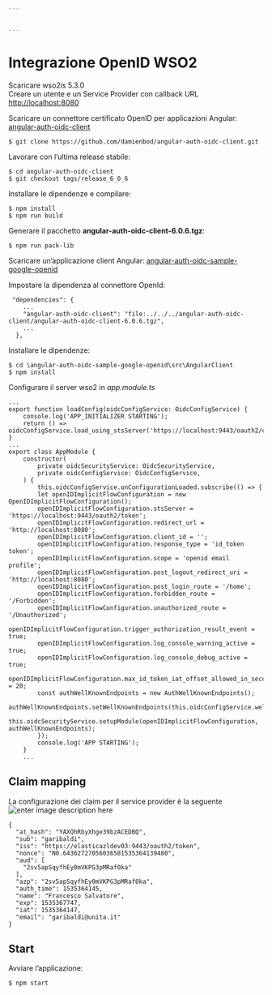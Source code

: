 ```yaml
---


---
```


<h1 id="integrazione--openid-wso2">Integrazione  OpenID WSO2</h1>
<p>Scaricare wso2is 5.3.0<br>
Creare un utente e un Service Provider con callback URL <a href="http://localhost:8080">http://localhost:8080</a></p>
<p>Scaricare un connettore certificato OpenID per applicazioni Angular:  <a href="https://github.com/damienbod/angular-auth-oidc-client">angular-auth-oidc-client</a></p>
<pre><code>$ git clone https://github.com/damienbod/angular-auth-oidc-client.git
</code></pre>
<p>Lavorare con l’ultima release stabile:</p>
<pre><code>$ cd angular-auth-oidc-client
$ git checkout tags/release_6_0_6
</code></pre>
<p>Installare le dipendenze e compilare:</p>
<pre><code>$ npm install
$ npm run build
</code></pre>
<p>Generare il pacchetto <strong>angular-auth-oidc-client-6.0.6.tgz</strong>:</p>
<pre><code>$ npm run pack-lib
</code></pre>
<p>Scaricare un’applicazione client Angular:  <a href="https://github.com/damienbod/angular-auth-oidc-sample-google-openid">angular-auth-oidc-sample-google-openid</a></p>
<p>Impostare la dipendenza al connettore OpenId:</p>
<pre class=" language-json"><code class="prism  language-json"> <span class="token string">"dependencies"</span><span class="token punctuation">:</span> <span class="token punctuation">{</span>
	<span class="token operator">...</span>
    <span class="token string">"angular-auth-oidc-client"</span><span class="token punctuation">:</span> <span class="token string">"file:../../../angular-auth-oidc-client/angular-auth-oidc-client-6.0.6.tgz"</span><span class="token punctuation">,</span>
	<span class="token operator">...</span>
  <span class="token punctuation">}</span><span class="token punctuation">,</span>
</code></pre>
<p>Installare le dipendenze:</p>
<pre><code>$ cd \angular-auth-oidc-sample-google-openid\src\AngularClient
$ npm install
</code></pre>
<p>Configurare il server wso2 in <em>app.module.ts</em></p>
<pre class=" language-ts"><code class="prism  language-ts"><span class="token operator">...</span>
<span class="token keyword">export</span> <span class="token keyword">function</span> <span class="token function">loadConfig</span><span class="token punctuation">(</span>oidcConfigService<span class="token punctuation">:</span> OidcConfigService<span class="token punctuation">)</span> <span class="token punctuation">{</span>
    console<span class="token punctuation">.</span><span class="token function">log</span><span class="token punctuation">(</span><span class="token string">'APP_INITIALIZER STARTING'</span><span class="token punctuation">)</span><span class="token punctuation">;</span>
    <span class="token keyword">return</span> <span class="token punctuation">(</span><span class="token punctuation">)</span> <span class="token operator">=&gt;</span> oidcConfigService<span class="token punctuation">.</span><span class="token function">load_using_stsServer</span><span class="token punctuation">(</span><span class="token string">'https://localhost:9443/oauth2/oidcdiscovery'</span><span class="token punctuation">)</span><span class="token punctuation">;</span>
<span class="token punctuation">}</span>
<span class="token operator">...</span>
<span class="token keyword">export</span> <span class="token keyword">class</span> <span class="token class-name">AppModule</span> <span class="token punctuation">{</span>
    <span class="token keyword">constructor</span><span class="token punctuation">(</span>
        <span class="token keyword">private</span> oidcSecurityService<span class="token punctuation">:</span> OidcSecurityService<span class="token punctuation">,</span>
        <span class="token keyword">private</span> oidcConfigService<span class="token punctuation">:</span> OidcConfigService<span class="token punctuation">,</span>
    <span class="token punctuation">)</span> <span class="token punctuation">{</span>
        <span class="token keyword">this</span><span class="token punctuation">.</span>oidcConfigService<span class="token punctuation">.</span>onConfigurationLoaded<span class="token punctuation">.</span><span class="token function">subscribe</span><span class="token punctuation">(</span><span class="token punctuation">(</span><span class="token punctuation">)</span> <span class="token operator">=&gt;</span> <span class="token punctuation">{</span>
        <span class="token keyword">let</span> openIDImplicitFlowConfiguration <span class="token operator">=</span> <span class="token keyword">new</span> <span class="token class-name">OpenIDImplicitFlowConfiguration</span><span class="token punctuation">(</span><span class="token punctuation">)</span><span class="token punctuation">;</span>
        openIDImplicitFlowConfiguration<span class="token punctuation">.</span>stsServer <span class="token operator">=</span> <span class="token string">'https://localhost:9443/oauth2/token'</span><span class="token punctuation">;</span>
        openIDImplicitFlowConfiguration<span class="token punctuation">.</span>redirect_url <span class="token operator">=</span> <span class="token string">'http://localhost:8080'</span><span class="token punctuation">;</span>
        openIDImplicitFlowConfiguration<span class="token punctuation">.</span>client_id <span class="token operator">=</span> <span class="token string">''</span><span class="token punctuation">;</span>
        openIDImplicitFlowConfiguration<span class="token punctuation">.</span>response_type <span class="token operator">=</span> <span class="token string">'id_token token'</span><span class="token punctuation">;</span>
        openIDImplicitFlowConfiguration<span class="token punctuation">.</span>scope <span class="token operator">=</span> <span class="token string">'openid email profile'</span><span class="token punctuation">;</span>
        openIDImplicitFlowConfiguration<span class="token punctuation">.</span>post_logout_redirect_uri <span class="token operator">=</span> <span class="token string">'http://localhost:8080'</span><span class="token punctuation">;</span>
        openIDImplicitFlowConfiguration<span class="token punctuation">.</span>post_login_route <span class="token operator">=</span> <span class="token string">'/home'</span><span class="token punctuation">;</span>
        openIDImplicitFlowConfiguration<span class="token punctuation">.</span>forbidden_route <span class="token operator">=</span> <span class="token string">'/Forbidden'</span><span class="token punctuation">;</span>
        openIDImplicitFlowConfiguration<span class="token punctuation">.</span>unauthorized_route <span class="token operator">=</span> <span class="token string">'/Unauthorized'</span><span class="token punctuation">;</span>
        openIDImplicitFlowConfiguration<span class="token punctuation">.</span>trigger_authorization_result_event <span class="token operator">=</span> <span class="token keyword">true</span><span class="token punctuation">;</span>
        openIDImplicitFlowConfiguration<span class="token punctuation">.</span>log_console_warning_active <span class="token operator">=</span> <span class="token keyword">true</span><span class="token punctuation">;</span>
        openIDImplicitFlowConfiguration<span class="token punctuation">.</span>log_console_debug_active <span class="token operator">=</span> <span class="token keyword">true</span><span class="token punctuation">;</span>
        openIDImplicitFlowConfiguration<span class="token punctuation">.</span>max_id_token_iat_offset_allowed_in_seconds <span class="token operator">=</span> <span class="token number">20</span><span class="token punctuation">;</span>
        <span class="token keyword">const</span> authWellKnownEndpoints <span class="token operator">=</span> <span class="token keyword">new</span> <span class="token class-name">AuthWellKnownEndpoints</span><span class="token punctuation">(</span><span class="token punctuation">)</span><span class="token punctuation">;</span>
        authWellKnownEndpoints<span class="token punctuation">.</span><span class="token function">setWellKnownEndpoints</span><span class="token punctuation">(</span><span class="token keyword">this</span><span class="token punctuation">.</span>oidcConfigService<span class="token punctuation">.</span>wellKnownEndpoints<span class="token punctuation">)</span><span class="token punctuation">;</span>
        <span class="token keyword">this</span><span class="token punctuation">.</span>oidcSecurityService<span class="token punctuation">.</span><span class="token function">setupModule</span><span class="token punctuation">(</span>openIDImplicitFlowConfiguration<span class="token punctuation">,</span> authWellKnownEndpoints<span class="token punctuation">)</span><span class="token punctuation">;</span>
        <span class="token punctuation">}</span><span class="token punctuation">)</span><span class="token punctuation">;</span>
        console<span class="token punctuation">.</span><span class="token function">log</span><span class="token punctuation">(</span><span class="token string">'APP STARTING'</span><span class="token punctuation">)</span><span class="token punctuation">;</span>
    <span class="token punctuation">}</span>
    <span class="token operator">...</span>
</code></pre>
<h2 id="claim-mapping">Claim mapping</h2>
<p>La configurazione dei claim per il service provider è la seguente<br>
<img src="https://lh3.googleusercontent.com/qbPqNqU1DKjbTNofGrhUEyLdwVX-2CmHo4IFa02bVyxZ47hpWqB5gzKqOmz_yko5Xl-Q_qTrZSzd" alt="enter image description here"></p>
<pre class=" language-json"><code class="prism  language-json"><span class="token punctuation">{</span>
  <span class="token string">"at_hash"</span><span class="token punctuation">:</span> <span class="token string">"YAXQhRbyXhge39bzACEDBQ"</span><span class="token punctuation">,</span>
  <span class="token string">"sub"</span><span class="token punctuation">:</span> <span class="token string">"garibaldi"</span><span class="token punctuation">,</span>
  <span class="token string">"iss"</span><span class="token punctuation">:</span> <span class="token string">"https://elasticazldev03:9443/oauth2/token"</span><span class="token punctuation">,</span>
  <span class="token string">"nonce"</span><span class="token punctuation">:</span> <span class="token string">"N0.64362727056036581535364139480"</span><span class="token punctuation">,</span>
  <span class="token string">"aud"</span><span class="token punctuation">:</span> <span class="token punctuation">[</span>
    <span class="token string">"2sv5apSqyfhEy0mVKPG3pMRaf0ka"</span>
  <span class="token punctuation">]</span><span class="token punctuation">,</span>
  <span class="token string">"azp"</span><span class="token punctuation">:</span> <span class="token string">"2sv5apSqyfhEy0mVKPG3pMRaf0ka"</span><span class="token punctuation">,</span>
  <span class="token string">"auth_time"</span><span class="token punctuation">:</span> <span class="token number">1535364145</span><span class="token punctuation">,</span>
  <span class="token string">"name"</span><span class="token punctuation">:</span> <span class="token string">"Francesco Salvatore"</span><span class="token punctuation">,</span>
  <span class="token string">"exp"</span><span class="token punctuation">:</span> <span class="token number">1535367747</span><span class="token punctuation">,</span>
  <span class="token string">"iat"</span><span class="token punctuation">:</span> <span class="token number">1535364147</span><span class="token punctuation">,</span>
  <span class="token string">"email"</span><span class="token punctuation">:</span> <span class="token string">"garibaldi@unita.it"</span>
<span class="token punctuation">}</span>
</code></pre>
<h2 id="start">Start</h2>
<p>Avviare l’applicazione:</p>
<pre><code>$ npm start
</code></pre>

